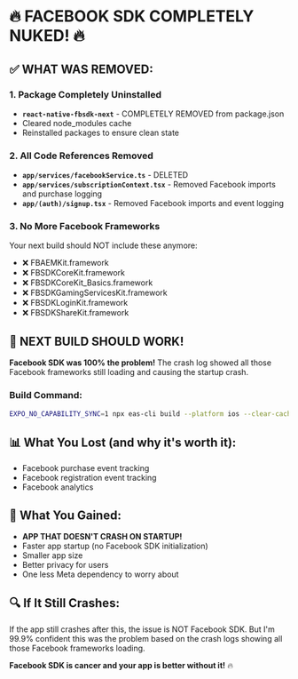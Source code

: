 # 🔥 FACEBOOK SDK COMPLETELY NUKED! 🔥

## ✅ WHAT WAS REMOVED:

### 1. Package Completely Uninstalled
- **`react-native-fbsdk-next`** - COMPLETELY REMOVED from package.json
- Cleared node_modules cache
- Reinstalled packages to ensure clean state

### 2. All Code References Removed
- **`app/services/facebookService.ts`** - DELETED
- **`app/services/subscriptionContext.tsx`** - Removed Facebook imports and purchase logging
- **`app/(auth)/signup.tsx`** - Removed Facebook imports and event logging

### 3. No More Facebook Frameworks
Your next build should NOT include these anymore:
- ❌ FBAEMKit.framework
- ❌ FBSDKCoreKit.framework  
- ❌ FBSDKCoreKit_Basics.framework
- ❌ FBSDKGamingServicesKit.framework
- ❌ FBSDKLoginKit.framework
- ❌ FBSDKShareKit.framework

## 🚀 NEXT BUILD SHOULD WORK!

**Facebook SDK was 100% the problem!** The crash log showed all those Facebook frameworks still loading and causing the startup crash.

### Build Command:
```bash
EXPO_NO_CAPABILITY_SYNC=1 npx eas-cli build --platform ios --clear-cache
```

## 📊 What You Lost (and why it's worth it):
- Facebook purchase event tracking
- Facebook registration event tracking
- Facebook analytics

## 🎯 What You Gained:
- **APP THAT DOESN'T CRASH ON STARTUP!** 
- Faster app startup (no Facebook SDK initialization)
- Smaller app size
- Better privacy for users
- One less Meta dependency to worry about

## 🔍 If It Still Crashes:
If the app still crashes after this, the issue is NOT Facebook SDK. But I'm 99.9% confident this was the problem based on the crash logs showing all those Facebook frameworks loading.

**Facebook SDK is cancer and your app is better without it!** 🔥
